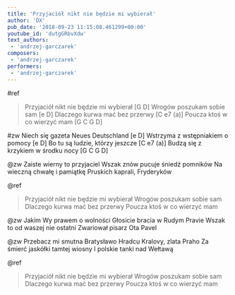 ```yaml
---
title: 'Przyjaciół nikt nie będzie mi wybierał'
author: 'DX'
pub_date: '2018-09-23 11:15:08.461299+00:00'
youtube_id: 'dutgGRbvXdw'
text_authors:
 - 'andrzej-garczarek'
composers:
 - 'andrzej-garczarek'
performers:
 - 'andrzej-garczarek'
---
```


#ref
>Przyjaciół nikt nie będzie mi wybierał [G D]
>Wrogów poszukam sobie sam [e D]
>Dlaczego kurwa mać bez przerwy [C e7 (a)]
>Poucza ktoś w co wierzyć mam [G C G D]
 
#zw
Niech się gazeta Neues Deutschland [e D]
Wstrzyma z wstępniakiem o pomocy [e D]
Bo tu są ludzie, którzy jeszcze [C e7 (a)]
Budzą się z krzykiem w środku nocy [G C G D]
 
@zw
Zaiste wierny to przyjaciel
Wszak znów pucuje śniedź pomników
Na wieczną chwałę i pamiątkę
Pruskich kaprali, Fryderyków
 
@ref
>Przyjaciół nikt nie będzie mi wybierał
>Wrogów poszukam sobie sam
>Dlaczego kurwa mać bez przerwy
>Poucza ktoś w co wierzyć mam

@zw
Jakim Wy prawem o wolności
Głosicie bracia w Rudym Pravie
Wszak to od waszej nie ostatni
Zwariował pisarz Ota Pavel
 
@zw
Przebacz mi smutna Bratysławo
Hradcu Kralovy, zlata Praho
Za śmierć jaskółki tamtej wiosny
I polskie tanki nad Wełtawą

@ref
>Przyjaciół nikt nie będzie mi wybierał
>Wrogów poszukam sobie sam
>Dlaczego kurwa mać bez przerwy
>Poucza ktoś w co wierzyć mam